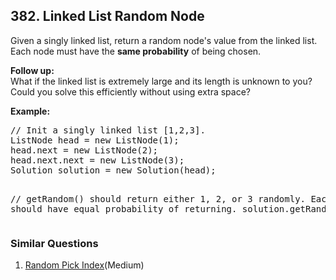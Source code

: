 ## 382. Linked List Random Node

<p>Given a singly linked list, return a random node's value from the linked list. Each node must have the <b>same probability</b> of being chosen.</p>

<p><b>Follow up:</b><br />
What if the linked list is extremely large and its length is unknown to you? Could you solve this efficiently without using extra space?
</p>

<p><b>Example:</b>
<pre>
// Init a singly linked list [1,2,3].
ListNode head = new ListNode(1);
head.next = new ListNode(2);
head.next.next = new ListNode(3);
Solution solution = new Solution(head);

// getRandom() should return either 1, 2, or 3 randomly. Each element should have equal probability of returning.
solution.getRandom();
</pre>
</p>

### Similar Questions
  1. [Random Pick Index](https://github.com/openset/leetcode/tree/master/solution/random-pick-index)(Medium)
